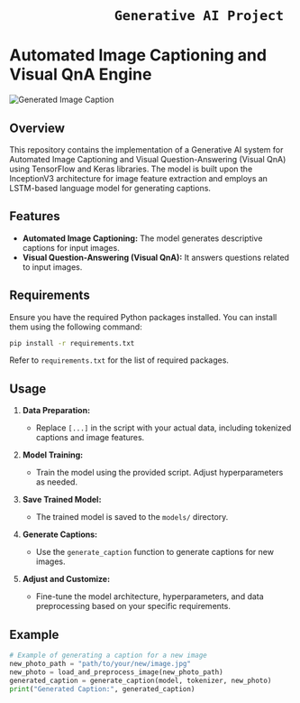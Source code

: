 # ```              Generative AI Project              ```

#  Automated Image Captioning and Visual QnA Engine

![Generated Image Caption](generated_image.jpg)

## Overview

This repository contains the implementation of a Generative AI system for Automated Image Captioning and Visual Question-Answering (Visual QnA) using TensorFlow and Keras libraries. The model is built upon the InceptionV3 architecture for image feature extraction and employs an LSTM-based language model for generating captions.

## Features

- **Automated Image Captioning:** The model generates descriptive captions for input images.
- **Visual Question-Answering (Visual QnA):** It answers questions related to input images.

## Requirements

Ensure you have the required Python packages installed. You can install them using the following command:

```bash
pip install -r requirements.txt
```

Refer to `requirements.txt` for the list of required packages.

## Usage

1. **Data Preparation:**
   - Replace `[...]` in the script with your actual data, including tokenized captions and image features.

2. **Model Training:**
   - Train the model using the provided script. Adjust hyperparameters as needed.

3. **Save Trained Model:**
   - The trained model is saved to the `models/` directory.

4. **Generate Captions:**
   - Use the `generate_caption` function to generate captions for new images.

5. **Adjust and Customize:**
   - Fine-tune the model architecture, hyperparameters, and data preprocessing based on your specific requirements.

## Example

```python
# Example of generating a caption for a new image
new_photo_path = "path/to/your/new/image.jpg"
new_photo = load_and_preprocess_image(new_photo_path)
generated_caption = generate_caption(model, tokenizer, new_photo)
print("Generated Caption:", generated_caption)
```

